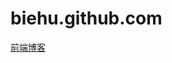 biehu.github.com
================

<a href="https://github.com/biehu/biehu.github.com/issues">前端博客</a>
